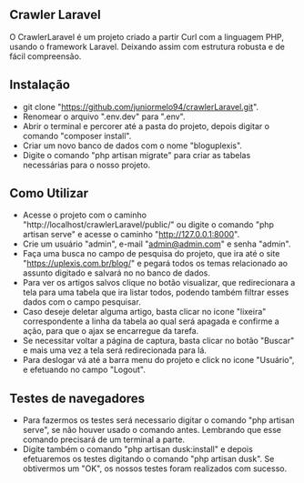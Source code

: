 
## Crawler Laravel

O CrawlerLaravel é um projeto criado a partir Curl com a linguagem PHP, usando o framework Laravel. Deixando assim com estrutura robusta e de fácil compreensão.

## Instalação

- git clone "https://github.com/juniormelo94/crawlerLaravel.git".
- Renomear o arquivo ".env.dev" para ".env".
- Abrir o terminal e percorer até a pasta do projeto, depois digitar o comando "composer install".
- Criar um novo banco de dados com o nome "bloguplexis".
- Digite o comando "php artisan migrate" para criar as tabelas necessárias para o nosso projeto.

## Como Utilizar

- Acesse o projeto com o caminho "http://localhost/crawlerLaravel/public/" ou digite o comando "php artisan serve" e acesse o caminho "http://127.0.0.1:8000".
- Crie um usuário "admin", e-mail "admin@admin.com" e senha  "admin".
- Faça uma busca no campo de pesquisa do projeto, que ira até o site "https://uplexis.com.br/blog/" e pegará todos os temas relacionado ao assunto digitado e salvará no no banco de dados.
- Para ver os artigos salvos clique no botão visualizar, que redirecionara a tela para uma tabela que ira listar todos, podendo também filtrar esses dados com o campo pesquisar.
- Caso deseje deletar alguma artigo, basta clicar no icone "lixeira" correspondente a linha da tabela ao qual será apagada e confirme a ação, para que o ajax se encarregue da tarefa.
- Se necessitar voltar a página de captura, basta clicar no botão "Buscar" e mais uma vez a tela será redirecionada para lá.
- Para deslogar vá até a barra menu do projeto e click no icone "Usuário", e efetuando no campo "Logout".

## Testes de navegadores

- Para fazermos os testes será necessario digitar o comando "php artisan serve", se não  houver usado o comando antes. Lembrando que esse comando precisará de um terminal a parte.
- Digite também o comando "php artisan dusk:install" e depois efetuaremos os testes digitando o comando "php artisan dusk". Se obtivermos um "OK", os nossos testes foram realizados com sucesso.


